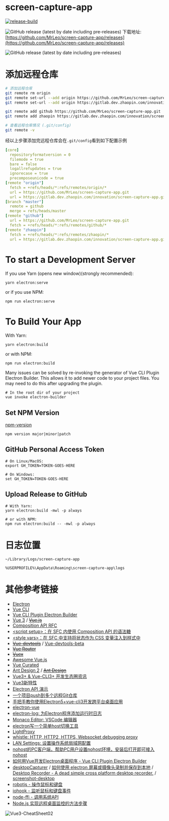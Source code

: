 # screen-capture-app

[![release-build](https://github.com/MrLeo/screen-capture-app/actions/workflows/main.yml/badge.svg)](https://github.com/MrLeo/screen-capture-app/actions/workflows/main.yml)

![GitHub release (latest by date including pre-releases)](https://img.shields.io/github/v/release/MrLeo/screen-capture-app?include_prereleases) 下载地址: [https://github.com/MrLeo/screen-capture-app/releases](https://github.com/MrLeo/screen-capture-app/releases)

![GitHub release (latest by date including pre-releases)](https://img.shields.io/github/downloads-pre/MrLeo/screen-capture-app/latest/total?style=for-the-badge)
# 添加远程仓库

```bash
# 添加远程仓库
git remote rm origin
git remote set-url --add origin https://github.com/MrLeo/screen-capture-app.git
git remote set-url --add origin https://gitlab.dev.zhaopin.com/innovation/screen-capture-app.git

git remote add github https://github.com/MrLeo/screen-capture-app.git
git remote add zhaopin https://gitlab.dev.zhaopin.com/innovation/screen-capture-app.git

# 查看远程仓库情况 (.git/config)
git remote -v
```

经以上步骤添加完远程仓库会在`.git/config`看到如下配置示例

```yaml
[core]
  repositoryformatversion = 0
  filemode = true
  bare = false
  logallrefupdates = true
  ignorecase = true
  precomposeunicode = true
[remote "origin"]
  fetch = +refs/heads/*:refs/remotes/origin/*
  url = https://github.com/MrLeo/screen-capture-app.git
  url = https://gitlab.dev.zhaopin.com/innovation/screen-capture-app.git
[branch "master"]
  remote = github
  merge = refs/heads/master
[remote "github"]
  url = https://github.com/MrLeo/screen-capture-app.git
  fetch = +refs/heads/*:refs/remotes/github/*
[remote "zhaopin"]
  fetch = +refs/heads/*:refs/remotes/zhaopin/*
  url = https://gitlab.dev.zhaopin.com/innovation/screen-capture-app.git
```

# To start a Development Server
If you use Yarn (opens new window)(strongly recommended):

```
yarn electron:serve
```

or if you use NPM:

```
npm run electron:serve
```
# To Build Your App

With Yarn:

```
yarn electron:build
```

or with NPM:

```
npm run electron:build
```

Many issues can be solved by re-invoking the generator of Vue CLI Plugin Electron Builder. This allows it to add newer code to your project files. You may need to do this after upgrading the plugin.

```
# In the root dir of your project
vue invoke electron-builder
```

## Set NPM Version

[npm-version](https://docs.npmjs.com/cli/version.html)

```shell
npm version major|minor|patch
```

## GitHub Personal Access Token


```shell
# On Linux/MacOS:
export GH_TOKEN=TOKEN-GOES-HERE

# On Windows:
set GH_TOKEN=TOKEN-GOES-HERE
```

## Upload Release to GitHub

```shell
# With Yarn:
yarn electron:build -mwl -p always

# or with NPM:
npm run electron:build -- -mwl -p always
```

<div style="display:none"><span>99535869a43f5a9eed</span></div>
<div style="display:none"><span>197d3ab40a459d1d4e8df5</span></div>

# 日志位置

```
~/Library/Logs/screen-capture-app

%USERPROFILE%\AppData\Roaming\screen-capture-app\logs
```
# 其他参考链接

- [Electron](https://www.electronjs.org/docs)
- [Vue CLI](https://cli.vuejs.org/zh/guide/)
- [Vue CLI Plugin Electron Builder](https://nklayman.github.io/vue-cli-plugin-electron-builder/)
- [Vue 3](https://v3.vuejs.org) / ~~[Vue.js](https://cn.vuejs.org)~~
- [Composition API RFC](https://composition-api.vuejs.org/api.html)
- [&lt;script setup&gt;：在 SFC 内使用 Composition API 的语法糖](https://github.com/vuejs/rfcs/blob/sfc-improvements/active-rfcs/0000-sfc-script-setup.md)
- [&lt;style vars&gt;：在 SFC 中支持将状态作为 CSS 变量注入到样式中](https://github.com/vuejs/rfcs/blob/sfc-improvements/active-rfcs/0000-sfc-style-variables.md)
- ~~[Vue-devtools](https://github.com/vuejs/vue-devtools)~~ / [Vue-devtools-beta](https://chrome.google.com/webstore/detail/ljjemllljcmogpfapbkkighbhhppjdbg)
- ~~[Vue Router](https://router.vuejs.org/zh/)~~
- ~~[Vuex](https://vuex.vuejs.org/zh/)~~
- [Awesome Vue.js](https://github.com/vuejs/awesome-vue)
- [Vue Curated](https://curated.vuejs.org)
- [Ant Design 2](https://2x.antdv.com/docs/vue/introduce-cn/) / ~~[Ant Design](https://www.antdv.com/docs/vue/introduce-cn/)~~
- [Vue3+ & Vue-CLI3+ 开发生态圈资讯](https://github.com/vue3/vue3-News#目录)
- [Vue3新特性](https://juejin.im/post/6844904084512718861)
- [Electron API 演示](https://github.com/demopark/electron-api-demos-Zh_CN)
- [一个项目push到多个远程Git仓库](https://segmentfault.com/a/1190000011294144)
- [手把手教你使用Electron5+vue-cli3开发跨平台桌面应用](https://juejin.im/post/6844903878429769742)
- [electron-vue](https://simulatedgreg.gitbooks.io/electron-vue/content/cn/)
- [electron-log: 为Electron程序添加运行时日志](https://newsn.net/say/electron-log.html)
- [Monaco Editor: VSCode 编辑器](https://microsoft.github.io/monaco-editor/)
- [electron写一个简单host切换工具](https://juejin.im/post/6844903670924967949)
- [LightProxy](https://lightproxy.org/)
- [whistle: HTTP, HTTP2, HTTPS, Websocket debugging proxy](https://github.com/avwo/whistle)
- [LAN Settings: 设置操作系统局域网配置](https://github.com/imweb/lan-settings)
- [nohost的PC客户端，帮助PC用户设置nohost环境，安装后打开即可接入nohost](https://github.com/nohosts/client)
- [如何用Vue开发Electron桌面程序 - Vue CLI Plugin Electron Builder](https://juejin.cn/post/6913829610748641287)
- [desktopCapturer](https://www.electronjs.org/docs/api/desktop-capturer) / [如何使用 electron 屏幕或摄像头录制并保存到本地](https://www.cnblogs.com/olivers/p/12609427.html) / [Desktop Recorder - A dead simple cross platform desktop recorder.](https://github.com/skunight/desktop-recorder) / [screenshot-desktop](https://www.npmjs.com/package/screenshot-desktop)
- [robotjs - 操作鼠标和键盘](https://github.com/octalmage/robotjs)
- [iohook - 监听鼠标和键盘事件](https://github.com/wilix-team/iohook)
- [node-ffi - 调用系统API](https://github.com/node-ffi/node-ffi)
- [Node.js 实现远程桌面监控的方法步骤](https://www.zhangshengrong.com/p/9Oab7Vp3Nd/)

![Vue3-CheatSheet02](https://raw.githubusercontent.com/vue3/vue3-News/master/asset/Vue3-CheatSheet02.jpeg)
